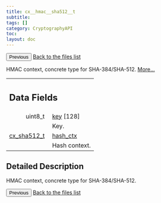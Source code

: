 ```yaml
---
title: cx__hmac__sha512__t
subtitle:
tags: []
category: CryptographyAPI
toc:
layout: doc
---
```


<button class="uk-button uk-button-default uk-button-small uk-margin-medium-top" onclick="history.back()">Previous</button>
<a class="uk-button uk-button-default uk-button-small uk-margin-medium-top crypto-button" href="../../crypto-api/files">Back to the files list</a>


<p>HMAC context, concrete type for SHA-384/SHA-512.  
 <a href="../cx__hmac__sha512__t#details">More...</a></p>
<table class="memberdecls">
<tr class="heading"><td colspan="4"><h2 class="groupheader"><a name="pub-attribs"></a>
Data Fields</h2></td></tr>
<tr class="memitem:a88091e6802236471cb8e165d359d63ce"><td class="memItemLeft" align="right" valign="top"><a id="a88091e6802236471cb8e165d359d63ce"></a>
uint8_t&#160;</td><td colspan="3" class="memItemRight" valign="bottom"><a class="el" href="../cx__hmac__sha512__t#a88091e6802236471cb8e165d359d63ce">key</a> [128]</td></tr>
<tr class="memdesc:a88091e6802236471cb8e165d359d63ce"><td class="mdescLeft">&#160;</td><td colspan="3" class="mdescRight">Key. <br /></td></tr>
<tr class="memitem:a97f73ecf42ff3c3f7fb8ca70756dd00c"><td class="memItemLeft" align="right" valign="top"><a id="a97f73ecf42ff3c3f7fb8ca70756dd00c"></a>
<a class="el" href="../lcx__sha512_8h#a53d64cea729324cd5b0b260e3657e04e">cx_sha512_t</a>&#160;</td><td colspan="3" class="memItemRight" valign="bottom"><a class="el" href="../cx__hmac__sha512__t#a97f73ecf42ff3c3f7fb8ca70756dd00c">hash_ctx</a></td></tr>
<tr class="memdesc:a97f73ecf42ff3c3f7fb8ca70756dd00c"><td class="mdescLeft">&#160;</td><td colspan="3" class="mdescRight">Hash context. <br /></td></tr>
</table>
<a name="details" id="details"></a>

## Detailed Description

<div class="textblock"><p>HMAC context, concrete type for SHA-384/SHA-512. </p>
<button class="uk-button uk-button-default uk-button-small uk-margin-medium-top" onclick="history.back()">Previous</button>
<a class="uk-button uk-button-default uk-button-small uk-margin-medium-top crypto-button" href="../../crypto-api/files">Back to the files list</a>
